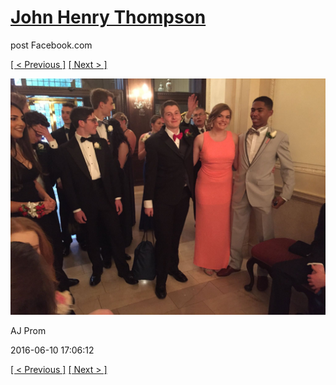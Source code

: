 # [John Henry Thompson](../README.md)
post Facebook.com

[[ < Previous ]](2016-06-10-18.md) [[ Next > ]](2016-06-10-20.md)

[![](../media/2016-06-10/AJ-Prom-17.jpg)](../README.md)

AJ Prom

2016-06-10 17:06:12

[[ < Previous ]](2016-06-10-18.md) [[ Next > ]](2016-06-10-20.md)
